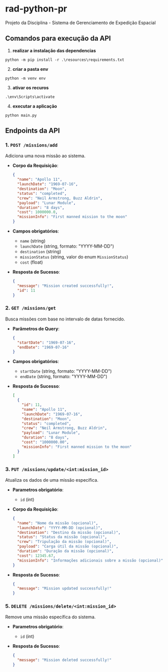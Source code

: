# rad-python-pr

Projeto da Disciplina - Sistema de Gerenciamento de Expedição Espacial

## **Comandos para execução da API**

1. **realizar a instalação das dependencias**
```
python -m pip install -r .\resources\requirements.txt
```

2. **criar a pasta env**
```
python -m venv env
```

3. **ativar os recuros**
```
.\env\Scripts\activate
```

4. **executar a aplicação**
```
python main.py
```

## **Endpoints da API**

### **1. `POST /missions/add`**
Adiciona uma nova missão ao sistema.

- **Corpo da Requisição**:
  ```json
  {
    "name": "Apollo 11",
    "launchDate": "1969-07-16",
    "destination": "Moon",
    "status": "completed",
    "crew": "Neil Armstrong, Buzz Aldrin",
    "payload": "Lunar Module",
    "duration": "8 days",
    "cost": 1000000.0,
    "missionInfo": "First manned mission to the moon"
  } 
  ```

- **Campos obrigatórios**:
  - `name` (string)
  - `launchDate` (string, formato: "YYYY-MM-DD")
  - `destination` (string)
  - `missionStatus` (string, valor do enum `MissionStatus`)
  - `cost` (float)

- **Resposta de Sucesso**:
  ```json
  {
    "message": "Mission created successfully!",
    "id": 11
  }
  ```

### **2. `GET /missions/get`**
Busca missões com base no intervalo de datas fornecido.

- **Parâmetros de Query**:
  ```json
  {
    "startDate": "1969-07-16",
    "endDate": "1969-07-16"
  }
  ```

- **Campos obrigatórios**:
  - `startDate` (string, formato: "YYYY-MM-DD")
  - `endDate` (string, formato: "YYYY-MM-DD")

- **Resposta de Sucesso**:
  ```json
  [
    {
      "id": 11,
      "name": "Apollo 11",
      "launchDate": "1969-07-16",
      "destination": "Moon",
      "status": "completed",
      "crew": "Neil Armstrong, Buzz Aldrin",
      "payload": "Lunar Module",
      "duration": "8 days",
      "cost": "1000000.00",
      "missionInfo": "First manned mission to the moon"
    }
  ]
  ```

### **3. `PUT /missions/update/<int:mission_id>`**
Atualiza os dados de uma missão específica.

- **Parametros obrigatório**:
  - `id` (int)

- **Corpo da Requisição**:
  ```json
  {
    "name": "Nome da missão (opcional)",
    "launchDate": "YYYY-MM-DD (opcional)",
    "destination": "Destino da missão (opcional)",
    "status": "Status da missão (opcional)",
    "crew": "Tripulação da missão (opcional)",
    "payload": "Carga útil da missão (opcional)",
    "duration": "Duração da missão (opcional)",
    "cost": 12345.67,
    "missionInfo": "Informações adicionais sobre a missão (opcional)"
  }
  ```

- **Resposta de Sucesso**:
  ```json
  {
    "message": "Mission updated successfully!"
  }
  ```

### **5. `DELETE /missions/delete/<int:mission_id>`**
Remove uma missão específica do sistema.

- **Parametros obrigatório**:
  - `id` (int)

- **Resposta de Sucesso**:
  ```json
  {
    "message": "Mission deleted successfully!"
  }
  ```

